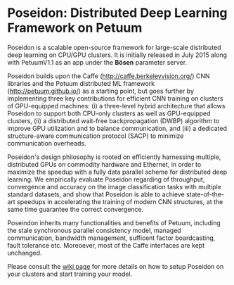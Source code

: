 # Poseidon: Distributed Deep Learning Framework on Petuum

Poseidon is a scalable open-source framework for large-scale distributed deep learning on CPU/GPU clusters. It is initially released in July 2015 along with PetuumV1.1 as an app under the **Bösen** parameter server.

Poseidon builds upon the Caffe (http://caffe.berkeleyvision.org/) CNN libraries and the Petuum distributed ML framework (http://petuum.github.io/) as a starting point, but goes further by implementing three key contributions for efficient CNN training on clusters of GPU-equipped machines: (i) a three-level hybrid architecture that allows Poseidon to support both CPU-only clusters as well as GPU-equipped clusters, (ii) a distributed wait-free backpropagation (DWBP) algorithm to improve GPU utilization and to balance communication, and (iii) a dedicated structure-aware communication protocol (SACP) to minimize communication overheads.

Poseidon's design philosophy is rooted on efficiently harnessing multiple, distributed GPUs on commodity hardware and Ethernet, in order to maximize the speedup with a fully data parallel scheme for distributed deep learning. We empirically evaluate Poseidon regarding of throughput, convergence and accuracy on the image classification tasks with multiple standard datasets, and show that Poseidon is able to achieve state-of-the-art speedups in accelerating the training of modern CNN structures, at the same time guarantee the correct convergence. 

Poseindon inherits many functionalities and benefits of Petuum, including the stale synchronous parallel consistency model, managed communication, bandwidth management, sufficent factor boardcasting, fault tolerance etc. Moreoever, most of the Caffe interfaces are kept unchanged.

Please consult the [wiki page](https://github.com/petuum/poseidon/wiki/Poseidon:-Distributed-Deep-Learning-Framework-on-Petuum) for more details on how to setup Poseidon on your clusters and start training your model.

